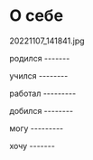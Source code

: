 # О себе

20221107_141841.jpg




родился   -------

учился --------

работал ---------

добился --------

могу ---------

хочу  -------